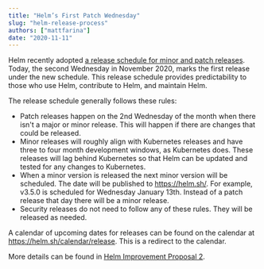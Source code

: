 ```yaml
---
title: "Helm’s First Patch Wednesday"
slug: "helm-release-process"
authors: ["mattfarina"]
date: "2020-11-11"
---
```


Helm recently adopted [a release schedule for minor and patch releases](https://github.com/helm/community/blob/main/hips/hip-0002.md). Today, the second Wednesday in November 2020, marks the first release under the new schedule. This release schedule provides predictability to those who use Helm, contribute to Helm, and maintain Helm.<!-- truncate -->

The release schedule generally follows these rules:

* Patch releases happen on the 2nd Wednesday of the month when there isn't a major or minor release. This will happen if there are changes that could be released.
* Minor releases will roughly align with Kubernetes releases and have three to four month development windows, as Kubernetes does. These releases will lag behind Kubernetes so that Helm can be updated and tested for any changes to Kubernetes.
* When a minor version is released the next minor version will be scheduled. The date will be published to https://helm.sh/. For example, v3.5.0 is scheduled for Wednesday January 13th. Instead of a patch release that day there will be a minor release.
* Security releases do not need to follow any of these rules. They will be released as needed.

A calendar of upcoming dates for releases can be found on the calendar at https://helm.sh/calendar/release. This is a redirect to the calendar.

More details can be found in [Helm Improvement Proposal 2](https://github.com/helm/community/blob/main/hips/hip-0002.md).
